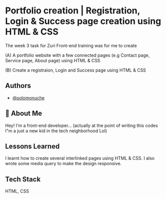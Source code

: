 
# Portfolio creation | Registration, Login & Success page creation using HTML & CSS 

The week 3 task for Zuri Front-end training was for me to create 

(A)  A portfolio website with a few connected pages (e.g Contact page, Service page, About page) using HTML & CSS

(B) Create a registraion, Login and Success page using HTML & CSS
## Authors

- [@solomonuche](https://www.github.com/solomonuche)


## 🚀 About Me
Hey! I'm a front-end developer... (actually at the point of writing this codes I"m a just a new kid in the tech neighborhood Lol)


## Lessons Learned

I learnt how to create several interlinked pages using HTML & CSS. I also wrote some media query to make the design responsive. 


## Tech Stack

 HTML, CSS



